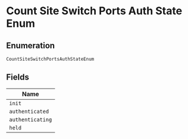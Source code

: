 
# Count Site Switch Ports Auth State Enum

## Enumeration

`CountSiteSwitchPortsAuthStateEnum`

## Fields

| Name |
|  --- |
| `init` |
| `authenticated` |
| `authenticating` |
| `held` |

